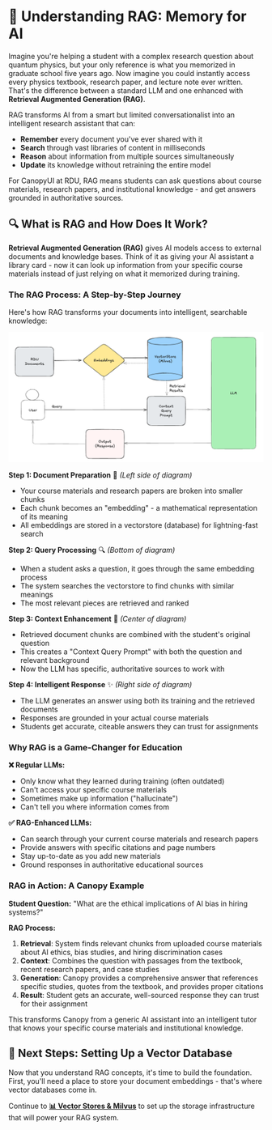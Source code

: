 # 🧠 Understanding RAG: Memory for AI

Imagine you're helping a student with a complex research question about quantum physics, but your only reference is what you memorized in graduate school five years ago. Now imagine you could instantly access every physics textbook, research paper, and lecture note ever written. That's the difference between a standard LLM and one enhanced with **Retrieval Augmented Generation (RAG)**.

RAG transforms AI from a smart but limited conversationalist into an intelligent research assistant that can:

* **Remember** every document you've ever shared with it
* **Search** through vast libraries of content in milliseconds  
* **Reason** about information from multiple sources simultaneously
* **Update** its knowledge without retraining the entire model

For CanopyUI at RDU, RAG means students can ask questions about course materials, research papers, and institutional knowledge - and get answers grounded in authoritative sources.

## 🔍 What is RAG and How Does It Work?

**Retrieval Augmented Generation (RAG)** gives AI models access to external documents and knowledge bases. Think of it as giving your AI assistant a library card - now it can look up information from your specific course materials instead of just relying on what it memorized during training.

### The RAG Process: A Step-by-Step Journey

Here's how RAG transforms your documents into intelligent, searchable knowledge:

![RAG Architecture Diagram](images/rag1.png)

**Step 1: Document Preparation** 📄 *(Left side of diagram)*
- Your course materials and research papers are broken into smaller chunks
- Each chunk becomes an "embedding" - a mathematical representation of its meaning
- All embeddings are stored in a vectorstore (database) for lightning-fast search

**Step 2: Query Processing** 🔍 *(Bottom of diagram)*
- When a student asks a question, it goes through the same embedding process
- The system searches the vectorstore to find chunks with similar meanings
- The most relevant pieces are retrieved and ranked

**Step 3: Context Enhancement** 🧠 *(Center of diagram)*
- Retrieved document chunks are combined with the student's original question
- This creates a "Context Query Prompt" with both the question and relevant background
- Now the LLM has specific, authoritative sources to work with

**Step 4: Intelligent Response** ✨ *(Right side of diagram)*
- The LLM generates an answer using both its training and the retrieved documents
- Responses are grounded in your actual course materials
- Students get accurate, citeable answers they can trust for assignments

### Why RAG is a Game-Changer for Education

**❌ Regular LLMs:**
- Only know what they learned during training (often outdated)
- Can't access your specific course materials
- Sometimes make up information ("hallucinate")
- Can't tell you where information comes from

**✅ RAG-Enhanced LLMs:**
- Can search through your current course materials and research papers
- Provide answers with specific citations and page numbers
- Stay up-to-date as you add new materials
- Ground responses in authoritative educational sources

### RAG in Action: A Canopy Example

**Student Question:** "What are the ethical implications of AI bias in hiring systems?"

**RAG Process:**
1. **Retrieval**: System finds relevant chunks from uploaded course materials about AI ethics, bias studies, and hiring discrimination cases
2. **Context**: Combines the question with passages from the textbook, recent research papers, and case studies
3. **Generation**: Canopy provides a comprehensive answer that references specific studies, quotes from the textbook, and provides proper citations
4. **Result**: Student gets an accurate, well-sourced response they can trust for their assignment

This transforms Canopy from a generic AI assistant into an intelligent tutor that knows your specific course materials and institutional knowledge.

## 🎯 Next Steps: Setting Up a Vector Database

Now that you understand RAG concepts, it's time to build the foundation. First, you'll need a place to store your document embeddings - that's where vector databases come in.

Continue to **[📊 Vector Stores & Milvus](2-vector-stores.md)** to set up the storage infrastructure that will power your RAG system.
